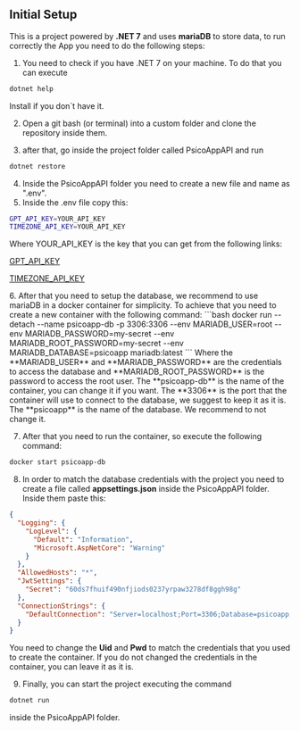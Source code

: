 ## Initial Setup

This is a project powered by **.NET 7** and uses **mariaDB** to store data, to run correctly the App you need to do the following steps:

1. You need to check if you have .NET 7 on your machine. To do that you can execute
```cs
dotnet help
```
Install if you don´t have it.

2. Open a git bash (or terminal) into a custom folder and clone the repository inside them.

3. after that, go inside the project folder called PsicoAppAPI and run
```cs
dotnet restore
```

4. Inside the PsicoAppAPI folder you need to create a new file and name as ".env".
5. Inside the .env file copy this:
```bash
GPT_API_KEY=YOUR_API_KEY
TIMEZONE_API_KEY=YOUR_API_KEY
```
Where YOUR_API_KEY is the key that you can get from the following links:
<p><a href="https://platform.openai.com/account/api-keys">GPT_API_KEY</a></p>
<p><a href="https://developers.google.com/maps/documentation/timezone/get-api-key">TIMEZONE_API_KEY</a></p>
6. After that you need to setup the database, we recommend to use mariaDB in a docker container for simplicity. To achieve that you need to create a new container with the following command:
```bash
docker run --detach --name psicoapp-db -p 3306:3306 --env MARIADB_USER=root --env MARIADB_PASSWORD=my-secret --env MARIADB_ROOT_PASSWORD=my-secret --env MARIADB_DATABASE=psicoapp mariadb:latest
```
Where the **MARIADB_USER** and **MARIADB_PASSWORD** are the credentials to access the database and **MARIADB_ROOT_PASSWORD** is the password to access the root user.
The **psicoapp-db** is the name of the container, you can change it if you want.
The **3306** is the port that the container will use to connect to the database, we suggest to keep it as it is.
The **psicoapp** is the name of the database. We recommend to not change it.

7. After that you need to run the container, so execute the following command:
```bash
docker start psicoapp-db
```
8. In order to match the database credentials with the project you need to create a file called **appsettings.json** inside the PsicoAppAPI folder. Inside them paste this:
```json
{
  "Logging": {
    "LogLevel": {
      "Default": "Information",
      "Microsoft.AspNetCore": "Warning"
    }
  },
  "AllowedHosts": "*",
  "JwtSettings": {
    "Secret": "60ds7fhuif490nfjiods0237yrpaw3278df8ggh98g"
  },
  "ConnectionStrings": {
    "DefaultConnection": "Server=localhost;Port=3306;Database=psicoapp;Uid=root;Pwd=my-secret;"
  }
}
```
You need to change the **Uid** and **Pwd** to match the credentials that you used to create the container. If you do not changed the credentials in the container, you can leave it as it is.

9.  Finally, you can start the project executing the command
```cs
dotnet run
```
inside the PsicoAppAPI folder.